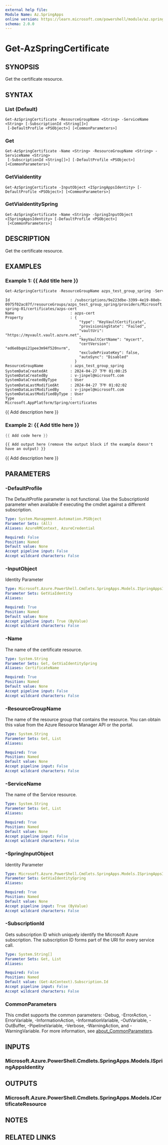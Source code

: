 ```yaml
---
external help file:
Module Name: Az.SpringApps
online version: https://learn.microsoft.com/powershell/module/az.springapps/get-azspringcertificate
schema: 2.0.0
---
```


# Get-AzSpringCertificate

## SYNOPSIS
Get the certificate resource.

## SYNTAX

### List (Default)
```
Get-AzSpringCertificate -ResourceGroupName <String> -ServiceName <String> [-SubscriptionId <String[]>]
 [-DefaultProfile <PSObject>] [<CommonParameters>]
```

### Get
```
Get-AzSpringCertificate -Name <String> -ResourceGroupName <String> -ServiceName <String>
 [-SubscriptionId <String[]>] [-DefaultProfile <PSObject>] [<CommonParameters>]
```

### GetViaIdentity
```
Get-AzSpringCertificate -InputObject <ISpringAppsIdentity> [-DefaultProfile <PSObject>] [<CommonParameters>]
```

### GetViaIdentitySpring
```
Get-AzSpringCertificate -Name <String> -SpringInputObject <ISpringAppsIdentity> [-DefaultProfile <PSObject>]
 [<CommonParameters>]
```

## DESCRIPTION
Get the certificate resource.

## EXAMPLES

### Example 1: {{ Add title here }}
```powershell
Get-AzSpringCertificate -ResourceGroupName azps_test_group_spring -ServiceName azps-spring-01
```

```output
Id                           : /subscriptions/9e223dbe-3399-4e19-88eb-0975f02ac87f/resourceGroups/azps_test_group_spring/providers/Microsoft.AppPlatform/Spring/azps-spring-01/certificates/azps-cert
Name                         : azps-cert
Property                     : {
                                 "type": "KeyVaultCertificate",
                                 "provisioningState": "Failed",
                                 "vaultUri": "https://myvault.vault.azure.net",
                                 "keyVaultCertName": "mycert",
                                 "certVersion": "ed6e8bqmi21pee3m94f520nvrm",
                                 "excludePrivateKey": false,
                                 "autoSync": "Disabled"
                               }
ResourceGroupName            : azps_test_group_spring
SystemDataCreatedAt          : 2024-04-27 下午 01:00:25
SystemDataCreatedBy          : v-jinpel@microsoft.com
SystemDataCreatedByType      : User
SystemDataLastModifiedAt     : 2024-04-27 下午 01:02:02
SystemDataLastModifiedBy     : v-jinpel@microsoft.com
SystemDataLastModifiedByType : User
Type                         : Microsoft.AppPlatform/Spring/certificates
```

{{ Add description here }}

### Example 2: {{ Add title here }}
```powershell
{{ Add code here }}
```

```output
{{ Add output here (remove the output block if the example doesn't have an output) }}
```

{{ Add description here }}

## PARAMETERS

### -DefaultProfile
The DefaultProfile parameter is not functional.
Use the SubscriptionId parameter when available if executing the cmdlet against a different subscription.

```yaml
Type: System.Management.Automation.PSObject
Parameter Sets: (All)
Aliases: AzureRMContext, AzureCredential

Required: False
Position: Named
Default value: None
Accept pipeline input: False
Accept wildcard characters: False
```

### -InputObject
Identity Parameter

```yaml
Type: Microsoft.Azure.PowerShell.Cmdlets.SpringApps.Models.ISpringAppsIdentity
Parameter Sets: GetViaIdentity
Aliases:

Required: True
Position: Named
Default value: None
Accept pipeline input: True (ByValue)
Accept wildcard characters: False
```

### -Name
The name of the certificate resource.

```yaml
Type: System.String
Parameter Sets: Get, GetViaIdentitySpring
Aliases: CertificateName

Required: True
Position: Named
Default value: None
Accept pipeline input: False
Accept wildcard characters: False
```

### -ResourceGroupName
The name of the resource group that contains the resource.
You can obtain this value from the Azure Resource Manager API or the portal.

```yaml
Type: System.String
Parameter Sets: Get, List
Aliases:

Required: True
Position: Named
Default value: None
Accept pipeline input: False
Accept wildcard characters: False
```

### -ServiceName
The name of the Service resource.

```yaml
Type: System.String
Parameter Sets: Get, List
Aliases:

Required: True
Position: Named
Default value: None
Accept pipeline input: False
Accept wildcard characters: False
```

### -SpringInputObject
Identity Parameter

```yaml
Type: Microsoft.Azure.PowerShell.Cmdlets.SpringApps.Models.ISpringAppsIdentity
Parameter Sets: GetViaIdentitySpring
Aliases:

Required: True
Position: Named
Default value: None
Accept pipeline input: True (ByValue)
Accept wildcard characters: False
```

### -SubscriptionId
Gets subscription ID which uniquely identify the Microsoft Azure subscription.
The subscription ID forms part of the URI for every service call.

```yaml
Type: System.String[]
Parameter Sets: Get, List
Aliases:

Required: False
Position: Named
Default value: (Get-AzContext).Subscription.Id
Accept pipeline input: False
Accept wildcard characters: False
```

### CommonParameters
This cmdlet supports the common parameters: -Debug, -ErrorAction, -ErrorVariable, -InformationAction, -InformationVariable, -OutVariable, -OutBuffer, -PipelineVariable, -Verbose, -WarningAction, and -WarningVariable. For more information, see [about_CommonParameters](http://go.microsoft.com/fwlink/?LinkID=113216).

## INPUTS

### Microsoft.Azure.PowerShell.Cmdlets.SpringApps.Models.ISpringAppsIdentity

## OUTPUTS

### Microsoft.Azure.PowerShell.Cmdlets.SpringApps.Models.ICertificateResource

## NOTES

## RELATED LINKS

